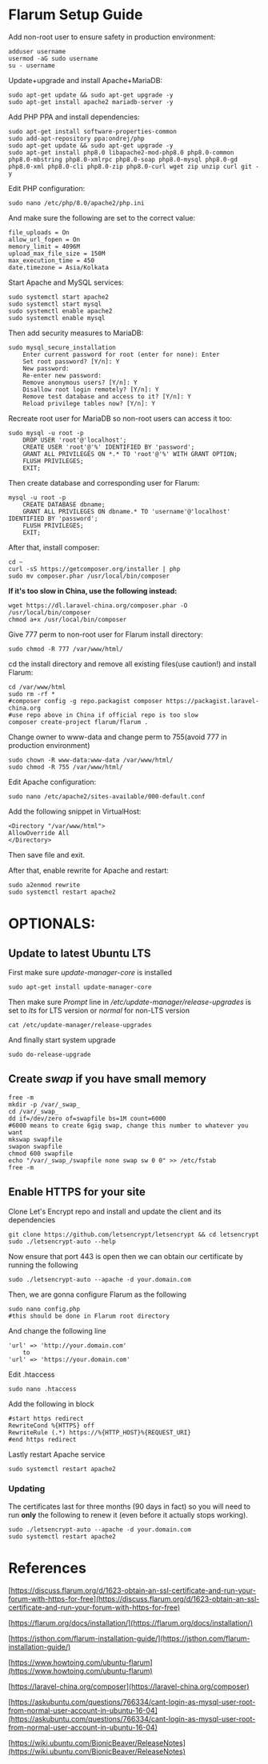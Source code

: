 # Flarum Setup Guide

Add non-root user to ensure safety in production environment:

```
adduser username 
usermod -aG sudo username
su - username
```

Update+upgrade and install Apache+MariaDB:

```
sudo apt-get update && sudo apt-get upgrade -y
sudo apt-get install apache2 mariadb-server -y
```

Add PHP PPA and install dependencies:

```
sudo apt-get install software-properties-common
sudo add-apt-repository ppa:ondrej/php
sudo apt-get update && sudo apt-get upgrade -y
sudo apt-get install php8.0 libapache2-mod-php8.0 php8.0-common php8.0-mbstring php8.0-xmlrpc php8.0-soap php8.0-mysql php8.0-gd php8.0-xml php8.0-cli php8.0-zip php8.0-curl wget zip unzip curl git -y
```

Edit PHP configuration:

``````
sudo nano /etc/php/8.0/apache2/php.ini
``````

And make sure the following are set to the correct value:

```
file_uploads = On
allow_url_fopen = On
memory_limit = 4096M
upload_max_file_size = 150M
max_execution_time = 450
date.timezone = Asia/Kolkata
```

Start Apache and MySQL services:

```
sudo systemctl start apache2
sudo systemctl start mysql
sudo systemctl enable apache2
sudo systemctl enable mysql
```

Then add security measures to MariaDB:

```
sudo mysql_secure_installation
	Enter current password for root (enter for none): Enter
	Set root password? [Y/n]: Y
	New password: 
	Re-enter new password: 
	Remove anonymous users? [Y/n]: Y
	Disallow root login remotely? [Y/n]: Y
	Remove test database and access to it? [Y/n]: Y
	Reload privilege tables now? [Y/n]: Y
```

Recreate root user for MariaDB so non-root users can access it too:

```
sudo mysql -u root -p
	DROP USER 'root'@'localhost';
	CREATE USER 'root'@'%' IDENTIFIED BY 'password';
	GRANT ALL PRIVILEGES ON *.* TO 'root'@'%' WITH GRANT OPTION;
	FLUSH PRIVILEGES;
	EXIT;
```

Then create database and corresponding user for Flarum:

```
mysql -u root -p
	CREATE DATABASE dbname;
	GRANT ALL PRIVILEGES ON dbname.* TO 'username'@'localhost' IDENTIFIED BY 'password';
	FLUSH PRIVILEGES;
	EXIT;
```

After that, install composer:

```
cd ~
curl -sS https://getcomposer.org/installer | php
sudo mv composer.phar /usr/local/bin/composer
```

**If it's too slow in China, use the following instead:**

```
wget https://dl.laravel-china.org/composer.phar -O /usr/local/bin/composer
chmod a+x /usr/local/bin/composer
```

Give 777 perm to non-root user for Flarum install directory:

```
sudo chmod -R 777 /var/www/html/
```

cd the install directory and remove all existing files(use caution!) and install Flarum:

```
cd /var/www/html
sudo rm -rf *
#composer config -g repo.packagist composer https://packagist.laravel-china.org
#use repo above in China if official repo is too slow
composer create-project flarum/flarum .
```

Change owner to www-data and change perm to 755(avoid 777 in production environment)

```
sudo chown -R www-data:www-data /var/www/html/
sudo chmod -R 755 /var/www/html/
```

Edit Apache configuration:

```
sudo nano /etc/apache2/sites-available/000-default.conf
```

Add the following snippet in VirtualHost:

```
<Directory "/var/www/html">
AllowOverride All
</Directory>
```

Then save file and exit.

After that, enable rewrite for Apache and restart:

```
sudo a2enmod rewrite
sudo systemctl restart apache2
```

# OPTIONALS:

## Update to latest Ubuntu LTS

First make sure *update-manager-core* is installed

```
sudo apt-get install update-manager-core
```

Then make sure *Prompt* line in */etc/update-manager/release-upgrades* is set to *lts* for LTS version or *normal* for non-LTS version

```
cat /etc/update-manager/release-upgrades
```

And finally start system upgrade

```
sudo do-release-upgrade
```

## Create *swap* if you have small memory

```
free -m
mkdir -p /var/_swap_
cd /var/_swap_
dd if=/dev/zero of=swapfile bs=1M count=6000
#6000 means to create 6gig swap, change this number to whatever you want
mkswap swapfile
swapon swapfile
chmod 600 swapfile
echo "/var/_swap_/swapfile none swap sw 0 0" >> /etc/fstab
free -m
```

## Enable HTTPS for your site

Clone Let's Encrypt repo and install and update the client and its dependencies

```
git clone https://github.com/letsencrypt/letsencrypt && cd letsencrypt
sudo ./letsencrypt-auto --help
```

Now ensure that port 443 is open then we can obtain our certificate by running the following

```
sudo ./letsencrypt-auto --apache -d your.domain.com
```

Then, we are gonna configure Flarum as the following

```
sudo nano config.php
#this should be done in Flarum root directory
```

And change the following line

```
'url' => 'http://your.domain.com'
 	to
'url' => 'https://your.domain.com'
```

Edit .htaccess

```
sudo nano .htaccess
```

Add the following in <IfModule mod_rewrite.c> block

```
#start https redirect                                                                       
RewriteCond %{HTTPS} off                                                                      
RewriteRule (.*) https://%{HTTP_HOST}%{REQUEST_URI}                                             
#end https redirect
```

Lastly restart Apache service

```
sudo systemctl restart apache2
```

### Updating

The certificates last for three months (90 days in fact) so you will need to run **only** the following to renew it (even before it actually stops working).

```
sudo ./letsencrypt-auto --apache -d your.domain.com
sudo systemctl restart apache2
```

# References

[https://discuss.flarum.org/d/1623-obtain-an-ssl-certificate-and-run-your-forum-with-https-for-free](https://discuss.flarum.org/d/1623-obtain-an-ssl-certificate-and-run-your-forum-with-https-for-free)

[https://flarum.org/docs/installation/](https://flarum.org/docs/installation/)

[https://jsthon.com/flarum-installation-guide/](https://jsthon.com/flarum-installation-guide/)

[https://www.howtoing.com/ubuntu-flarum](https://www.howtoing.com/ubuntu-flarum)

[https://laravel-china.org/composer](https://laravel-china.org/composer)

[https://askubuntu.com/questions/766334/cant-login-as-mysql-user-root-from-normal-user-account-in-ubuntu-16-04](https://askubuntu.com/questions/766334/cant-login-as-mysql-user-root-from-normal-user-account-in-ubuntu-16-04)

[https://wiki.ubuntu.com/BionicBeaver/ReleaseNotes](https://wiki.ubuntu.com/BionicBeaver/ReleaseNotes)
